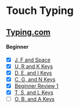 # Touch Typing
## [Typing.com](https://www.typing.com/)
#### Beginner
- [x] [J, F and Space](https://www.typing.com/student/lessons/359/j-f-and-space)
- [x] [U, R and K Keys](https://www.typing.com/student/lessons/360/u-r-and-k-keys)
- [x] [D, E, and I Keys](https://www.typing.com/student/lessons/361/d-e-and-i-keys)
- [x] [C, G, and N Keys](https://www.typing.com/student/lessons/363/c-g-and-n-keys)
- [x] [Beginner Review 1](https://www.typing.com/student/lessons/382/beginner-review-1)
- [x] [T, S, and L Keys](https://www.typing.com/student/lessons/366/t-s-and-l-keys)
- [ ] [O, B, and A Keys](https://www.typing.com/student/lessons/367/o-b-and-a-keys)
